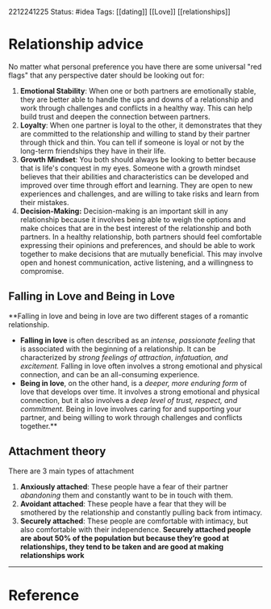 2212241225
	Status: #idea 
		Tags: [[dating]] [[Love]] [[relationships]] 

# Relationship advice

No matter what personal preference you have there are some universal "red flags" that any perspective dater should be looking out for:

1. **Emotional Stability**: When one or both partners are emotionally stable, they are better able to handle the ups and downs of a relationship and work through challenges and conflicts in a healthy way. This can help build trust and deepen the connection between partners.
2. **Loyalty**: When one partner is loyal to the other, it demonstrates that they are committed to the relationship and willing to stand by their partner through thick and thin. You can tell if someone is loyal or not by the long-term friendships they have in their life.
3. **Growth Mindset**: You both should always be looking to better because that is life's conquest in my eyes. Someone with a growth mindset believes that their abilities and characteristics can be developed and improved over time through effort and learning. They are open to new experiences and challenges, and are willing to take risks and learn from their mistakes.
4. **Decision-Making:** Decision-making is an important skill in any relationship because it involves being able to weigh the options and make choices that are in the best interest of the relationship and both partners. In a healthy relationship, both partners should feel comfortable expressing their opinions and preferences, and should be able to work together to make decisions that are mutually beneficial. This may involve open and honest communication, active listening, and a willingness to compromise.

## Falling in Love and Being in Love

**Falling in love and being in love are two different stages of a romantic relationship.

- **Falling in love** is often described as an *intense, passionate feeling* that is associated with the beginning of a relationship. It can be characterized by *strong feelings of attraction*, *infatuation, and excitement.* Falling in love often involves a strong emotional and physical connection, and can be an all-consuming experience.
- **Being in love**, on the other hand, is a *deeper, more enduring form* of love that develops over time. It involves a strong emotional and physical connection, but it also involves a *deep level of trust, respect, and commitment.* Being in love involves caring for and supporting your partner, and being willing to work through challenges and conflicts together.**

## Attachment theory

There are 3 main types of attachment

1. **Anxiously attached**: These people have a fear of their partner *abandoning* them and constantly want to be in touch with them.
2.  **Avoidant attached**: These people have a fear that they will be smothered by the relationship and constantly pulling back from intimacy.
3.   **Securely attached**: These people are comfortable with intimacy, but also comfortable with their independence.
**Securely attached people are about 50% of the population but because they’re good at relationships, they tend to be taken and are good at making relationships work**


---
# Reference